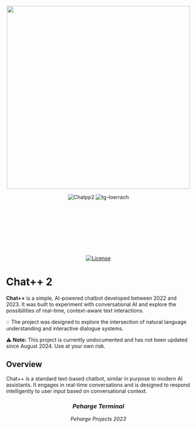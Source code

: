 <p align="center">
    <img src="./chatpp-logo.png" width="500"/>
</p>
<div align="center">
<img alt="Chatpp2" src="https://img.shields.io/badge/Chat++2-F7DF1E">
<img alt="tg-loerrach" src="https://img.shields.io/badge/TG Lörrach-red">
<br>
<br>

<img alt="" src="https://img.shields.io/badge/Python-3.11 / 3.12 / 3.13-blue?&logo=Python&logoColor=white%5BPython">
<img alt="" src="https://img.shields.io/badge/-C++-blue?logo=cplusplus">
<img alt="" src="https://img.shields.io/badge/-C-blue?logo=c">
<br>
<br>

<img alt="" src="https://img.shields.io/badge/PyTorch-EE4C2C?logo=PyTorch&logoColor=white">
<img alt="" src="https://img.shields.io/badge/FLask-F7DF1E?style=flat&logo=flask&logoColor=black">
<img alt="" src="https://img.shields.io/badge/PyCharm-black?logo=PyCharm&logoColor=white">
<img alt="" src="https://img.shields.io/badge/GitHub-black?logo=github">
<br>
<br>

<img alt="" src="https://img.shields.io/badge/os-linux%20%7C%20macOS%20%7C%20windows-blue">
<br>
<br>

<img alt="" src="https://img.shields.io/badge/-Hugging Face-FDEE21?logo=HuggingFace&logoColor=black">
<img alt="" src="https://img.shields.io/badge/Jupyter notebook-orange">
<img alt="" src="https://img.shields.io/badge/Google Colab-red">
<br>
<br>

[![License](https://img.shields.io/badge/license-MIT-blue.svg)](https://opensource.org/licenses/MIT)
<br>
</div>

# Chat++ 2

**Chat++** is a simple, AI-powered chatbot developed between 2022 and 2023. It was built to experiment with conversational AI and explore the possibilities of real-time, context-aware text interactions.

💡 The project was designed to explore the intersection of natural language understanding and interactive dialogue systems.

⚠️ **Note:** This project is currently undocumented and has not been updated since August 2024. Use at your own risk.

## Overview

Chat++ is a standard text-based chatbot, similar in purpose to modern AI assistants. It engages in real-time conversations and is designed to respond intelligently to user input based on conversational context.

<div align="center">

### **_Peharge Terminal_**  
_Peharge Projects 2023_

</div>

